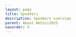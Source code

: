 ```yaml
---
layout: page
title: Speakers
description: Speakers overview
parent: About NetSci2025
navorder: 3
---
```



